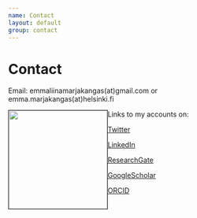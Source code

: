 ```yaml
---
name: Contact
layout: default
group: contact
---
```


<h1 class="page-header text-center"> Contact </h1>

Email: emmaliinamarjakangas(at)gmail.com or emma.marjakangas(at)helsinki.fi

<img src="/static/img/presentation.jpg" style="float: left;" height="200px" width="200px" border="1px"/>

Links to my accounts on:

[Twitter](http://twitter.com/EmmaMarjakangas)

[LinkedIn](https://www.linkedin.com/in/emma-liina-marjakangas/)

[ResearchGate](https://www.researchgate.net/profile/Emma-Liina-Marjakangas-2)

[GoogleScholar](https://scholar.google.com/citations?user=nkYgsYYAAAAJ&hl=fi&oi=ao)

[ORCID](https://orcid.org/0000-0002-5245-3779)


